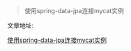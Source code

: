 > 使用spring-data-jpa连接mycat实例

文章地址:

[使用spring-data-jpa连接mycat实例](https://blog.csdn.net/qq_35119422/article/details/79865032)
